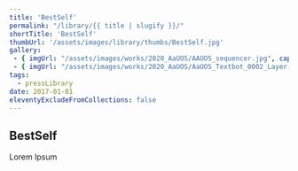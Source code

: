 ```yaml
---
title: 'BestSelf'
permalink: "/library/{{ title | slugify }}/"
shortTitle: 'BestSelf'
thumbUrl: '/assets/images/library/thumbs/BestSelf.jpg'
gallery:
 - { imgUrl: "/assets/images/works/2020_AaUOS/AAUOS_sequencer.jpg", caption: "" }
 - { imgUrl: "/assets/images/works/2020_AaUOS/AaUOS_Textbot_0002_Layer-20.jpg", caption: "" }
tags:
  - pressLibrary
date: 2017-01-01
eleventyExcludeFromCollections: false
---
```



<div class="Grid Grid--gutters Grid--full large-Grid--fit">
  <div class="Grid-cell">
    <div class='headerGroup'>
      <h2>BestSelf</h2>
      <p>Lorem Ipsum</p>
    </div>
  </div>
</div>